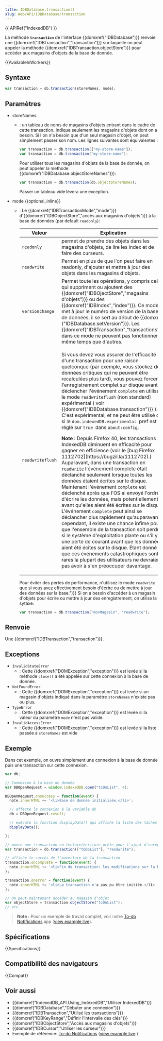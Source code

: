```yaml
---
title: IDBDatabase.transaction()
slug: Web/API/IDBDatabase/transaction
---
```


{{ APIRef("IndexedDB") }}

La méthode **`transaction`** de l'interface {{domxref("IDBDatabase")}} renvoie une {{domxref("IDBTransaction","transaction")}} sur laquelle on peut appeler la méthode {{domxref("IDBTransaction.objectStore")}} pour accéder aux magasins d'objets de la base de donnée.

{{AvailableInWorkers}}

## Syntaxe

```js
var transaction = db.transaction(storeNames, mode);
```

## Paramètres

- storeNames

  - : un tableau de noms de magasins d'objets entrant dans le cadre de cette transaction. Indique seulement les magasins d'objets dont on a besoin. Si l'on n'a besoin que d'un seul magasin d'objet, on peut simplement passer son nom. Les lignes suivantes sont équivalentes :

    ```js
    var transaction = db.transaction(["my-store-name"]);
    var transaction = db.transaction("my-store-name");
    ```

    Pour utiliser tous les magasins d'objets de la base de donnée, on peut appeler la methode {{domxref("IDBDatabase.objectStoreNames")}}:

    ```js
    var transaction = db.transaction(db.objectStoreNames);
    ```

    Passer un tableau vide lèvera une exception.

- mode {{optional_inline}}

  - : Le {{domxref("IDBTransactionMode","mode")}} d'{{domxref("IDBObjectStore","accès aux magasins d'objets")}} à la base de données (par default `readonly`):

    <table class="standard-table">
      <thead>
        <tr>
          <th scope="col">Valeur</th>
          <th scope="col">Explication</th>
        </tr>
      </thead>
      <tbody>
        <tr>
          <td><code>readonly</code></td>
          <td>
            permet de prendre des objets dans les magasins d'objets, de lire les
            index et de faire des curseurs.
          </td>
        </tr>
        <tr>
          <td><code>readwrite</code></td>
          <td>
            Permet en plus de que l'on peut faire en readonly, d'ajouter et mettre à
            jour des objets dans les magasins d'objets.
          </td>
        </tr>
        <tr>
          <td><code>versionchange</code></td>
          <td>
            Permet toute les opérations, y compris celles qui suppriment ou ajoutent
            des {{domxref("IDBOjectStore","magasins d'objets")}} ou
            des {{domxref("IDBIndex","index")}}. Ce mode met à jour le
            numéro de version de la base de données, il se sert au début de
            {{domxref ("IDBDatabase.setVersion")}}. Les
            {{domxref("IDBTransaction","transactions")}} dans ce
            mode ne peuvent pas fonctionner en même temps que d'autres.
          </td>
        </tr>
        <tr>
          <td><code>readwriteflush</code></td>
          <td>
            <p>
              Si vous devez vous assurer de l'efficacité d'une transaction pour une
              raison quelconque (par exemple, vous stockez des données critiques qui
              ne peuvent être recalculées plus tard), vous pouvez forcer
              l'enregistrement complet sur disque avant de déclencher l'événement
              <code>complete</code> en utilisant le mode
              <code>readwriteflush</code> (non standard) expérimental ( voir
              {{domxref("IDBDatabase.transaction")}} ). C'est
              expérimental, et ne peut être utilisé que si le
              <code>dom.indexedDB.experimental </code>pref est réglé sur
              <code>true </code>dans <code>about:config.</code>
            </p>
            <div class="note">
              <p>
                <strong>Note :</strong> Depuis Firefox 40, les transactions
                IndexedDB diminuent en efficacité pour gagner en efficience (voir
                le [bug Firefox 1112702](https://bugzil.la/1112702).) Auparavant, dans une transaction en
                <code><a href="#const_read_write">readwrite</a></code> l'événement
                complete était déclanché seulement lorsque toutes les données
                étaient écrites sur le disque. Maintenant l'événement
                <code>complete</code> est déclenché après que l'OS ai envoyé l'ordre
                d'écrire les données, mais potentiellement avant qu'elles aient été
                écrites sur le disque. L'événement <code>complete</code> peut ainsi
                se déclancher plus rapidement qu'auparavant, cependant, il existe
                une chance infime pour que l'ensemble de la transaction soit perdue
                si le système d'exploitation plante ou s'il y a une perte de courant
                avant que les données aient été écites sur le disque. Étant donné
                que ces événements catastrophiques sont rares la plupart des
                utilisateurs ne devraient pas avoir à s'en préoccuper davantage.
              </p>
            </div>
          </td>
        </tr>
      </tbody>
    </table>

    Pour éviter des pertes de performance, n'utilisez le mode `readwrite` que si vous avez effectivement besoin d'écrire ou de mettre à jour des données sur la base.")}} Si on a besoin d'accéder à un magasin d'objets pour écrire ou mettre à jour des enregistrement, on utilise la sytaxe:

    ```js
    var transaction = db.transaction("monMagasin", "readwrite");
    ```

## Renvoie

Une {{domxref("IDBTransaction","transaction")}}.

## Exceptions

- `InvalidStateError`
  - : Cette {{domxref("DOMException","exception")}} est levée si la méthode `close()` a été appelée sur cette connexion à la base de donnée.
- `NotFoundError`
  - : Cette {{domxref("DOMException","exception")}} est levée si un magasin d'objets indiqué dans le paramètre `storeNames` n'existe pas ou plus.
- `TypeError`
  - : Cette {{domxref("DOMException","exception")}} est levée si la valeur du paramètre `mode` n'est pas valide.
- `InvalidAccessError`
  - : Cette {{domxref("DOMException","exception")}} est levée si la liste passée à `storeNames` est vide

## Exemple

Dans cet exemple, on ouvre simplement une connexion à la base de donnée puis une transaction sur cette connexion.

```js
var db;

// Connexion à la base de donnée
var DBOpenRequest = window.indexedDB.open("toDoList", 4);

DBOpenRequest.onsuccess = function(event) {
  note.innerHTML += '<li>Base de donnée initialisée.</li>';

  // affecte la connexion à la variable db
  db = DBOpenRequest.result;

  // exécute la fonction displayData() qui affiche la liste des taches présentes dans la base de donnée
  displayData();

};

// ouvre une transaction en lecture/écriture prête pour l'ajout d'enregistrement.
var transaction = db.transaction(["toDoList"], "readwrite");

// affiche le succès de l'ouverture de la transaction
transaction.oncomplete = function(event) {
  note.innerHTML += '<li>Fin de transaction: les modifications sur la base de donnée sont terminées.</li>';
};

transaction.onerror = function(event) {
  note.innerHTML += '<li>La transaction n'a pas pu être initiée.</li>';
};

// On peut maintenant accéder au magasin d'objet
var objectStore = transaction.objectStore("toDoList");
// etc.
```

> **Note :** Pour un exemple de travail complet, voir notre [To-do Notifications](https://github.com/mdn/dom-examples/tree/main/to-do-notifications) app ([view example live](https://mdn.github.io/dom-examples/to-do-notifications/)).

## Spécifications

{{Specifications}}

## Compatibilité des navigateurs

{{Compat}}

## Voir aussi

- {{domxref("IndexedDB_API.Using_IndexedDB","Utiliser IndexedDB")}}
- {{domxref("IDBDatabase","Débuter une connexion")}}
- {{domxref("IDBTransaction","Utilisé les transactions")}}
- {{domxref("IDBKeyRange","Définir l'intervalle des clés")}}
- {{domxref("IDBObjectStore","Accès aux magasins d'objets")}}
- {{domxref("IDBCursor","Utiliser les curseur")}}
- Exemple de référence: [To-do Notifications](https://github.com/mdn/dom-examples/tree/main/to-do-notifications) ([view example live](https://mdn.github.io/dom-examples/to-do-notifications/).)
